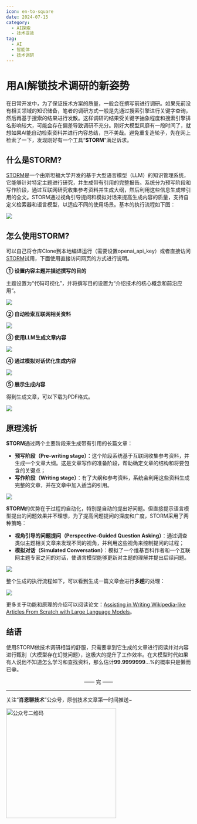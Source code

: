 ```yaml
---
icon: en-to-square
date: 2024-07-15
category:
  - AI探索
  - 技术提效
tag:
  - AI
  - 智能体
  - 技术调研
---
```


# 用AI解锁技术调研的新姿势
在日常开发中，为了保证技术方案的质量，一般会在撰写前进行调研。如果先前没有相关领域的知识储备，笔者的调研方式一般是先通过搜索引擎进行关键字查询，然后再基于搜索的结果进行发散。这样调研的结果受关键字抽象程度和搜索引擎排名影响较大，可能会存在偏差导致调研不充分。刚好大模型风靡有一段时间了，就想如果AI能自动检索资料并进行内容总结，岂不美哉。避免重复造轮子，先在网上检索了一下，发现刚好有一个工具“**STORM**”满足诉求。

<!-- more -->

## 什么是STORM?
[STORM](https://github.com/stanford-oval/storm)是一个由斯坦福大学开发的基于大型语言模型（LLM）的知识管理系统，它能够针对特定主题进行研究，并生成带有引用的完整报告。系统分为预写阶段和写作阶段，通过互联网研究收集参考资料并生成大纲，然后利用这些信息生成带引用的全文。STORM通过视角引导提问和模拟对话来提高生成内容的质量，支持自定义检索器和语言模型，以适应不同的使用场景。基本的执行流程如下图：

![](https://cdn.jsdelivr.net/gh/Xiaoxie1994/images/images/202411270014095.gif)


## 怎么使用STORM?
可以自己将仓库Clone到本地编译运行（需要设置openai_api_key）或者直接访问[STORM](https://storm.genie.stanford.edu/)试用，下面使用直接访问网页的方式进行说明。

**① 设置内容主题并描述撰写的目的**

主题设置为“代码可视化”，并将撰写目的设置为“介绍技术的核心概念和前沿应用”。

![](https://cdn.jsdelivr.net/gh/Xiaoxie1994/images/images/202411270014097.png)

**② 自动检索互联网相关资料**

![](https://cdn.jsdelivr.net/gh/Xiaoxie1994/images/images/202411270014098.png)

**③ 使用LLM生成文章内容**

![](https://cdn.jsdelivr.net/gh/Xiaoxie1994/images/images/202411270014099.png)

**④ 通过模拟对话优化生成内容**

![](https://cdn.jsdelivr.net/gh/Xiaoxie1994/images/images/202411270014100.png)

**⑤ 展示生成内容**

得到生成文章，可以下载为PDF格式。

![](https://cdn.jsdelivr.net/gh/Xiaoxie1994/images/images/202411270014101.png)

## 原理浅析
**STORM**通过两个主要阶段来生成带有引用的长篇文章：
- **预写阶段（Pre-writing stage）**：这个阶段系统基于互联网收集参考资料，并生成一个文章大纲。这是文章写作的准备阶段，帮助确定文章的结构和将要包含的关键点；
- **写作阶段（Writing stage）**：有了大纲和参考资料，系统会利用这些资料生成完整的文章，并在文章中加入适当的引用。

![](https://cdn.jsdelivr.net/gh/Xiaoxie1994/images/images/202411270014102.png)

**STORM**的优势在于过程的自动化，特别是自动的提出好问题。但直接提示语言模型提出的问题效果并不理想，为了提高问题提问的深度和广度，STORM采用了两种策略：

- **视角引导的问题提问（Perspective-Guided Question Asking）**：通过调查类似主题相关文章来发现不同的视角，并利用这些视角来控制提问的过程；
- **模拟对话（Simulated Conversation）**：模拟了一个维基百科作者和一个互联网主题专家之间的对话，使语言模型能够更新对主题的理解并提出后续问题。

![](https://cdn.jsdelivr.net/gh/Xiaoxie1994/images/images/202411270014103.png)

整个生成的执行流程如下，可以看到生成一篇文章会进行**多趟**的处理：

![](https://cdn.jsdelivr.net/gh/Xiaoxie1994/images/images/202411270014104.png)

更多关于功能和原理的介绍可以阅读论文：[Assisting in Writing Wikipedia-like Articles From Scratch with Large Language Models](https://arxiv.org/abs/2402.14207)。

## 结语
使用STORM做技术调研相当的舒服，只需要拿到它生成的文章进行阅读并对内容进行甄别（大模型存在幻觉问题），这极大的提升了工作效率。在大模型时代如果有人说他不知道怎么学习和查找资料，那么估计**99.9999999**...%的概率只是懒而已😁。


<div style="text-align: center;"> —— 完 —— </div>

---
关注“**肖恩聊技术**”公众号，原创技术文章第一时间推送~

<img src="https://cdn.jsdelivr.net/gh/Xiaoxie1994/images/images/20241103221454.png" alt="公众号二维码" width="300">